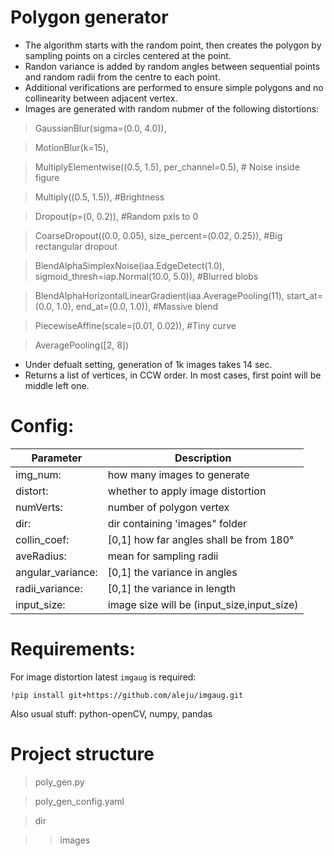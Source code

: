# Polygon generator

* The algorithm starts with the random point, then creates the polygon by sampling points on a circles centered at the point.
* Randon variance is added by random angles between sequential points and random radii from the centre to each point.
* Additional verifications are performed to ensure simple polygons and no collinearity between adjacent vertex.
* Images are generated with random nubmer of the following distortions:

> GaussianBlur(sigma=(0.0, 4.0)),

> MotionBlur(k=15),

> MultiplyElementwise((0.5, 1.5), per_channel=0.5), # Noise inside figure

> Multiply((0.5, 1.5)), #Brightness

> Dropout(p=(0, 0.2)), #Random pxls to 0

> CoarseDropout((0.0, 0.05), size_percent=(0.02, 0.25)), #Big rectangular dropout

> BlendAlphaSimplexNoise(iaa.EdgeDetect(1.0), sigmoid_thresh=iap.Normal(10.0, 5.0)), #Blurred blobs

> BlendAlphaHorizontalLinearGradient(iaa.AveragePooling(11), start_at=(0.0, 1.0), end_at=(0.0, 1.0)), #Massive blend

> PiecewiseAffine(scale=(0.01, 0.02)), #Tiny curve

> AveragePooling([2, 8])

* Under defualt setting, generation of 1k images takes 14 sec.
* Returns a list of vertices, in CCW order. In most cases, first point will be middle left one.

# Config:

|Parameter | Description|
|---------------------|-------------------------------------------|
|img_num: | how many images to generate|
| distort:  | whether to apply image distortion|
| numVerts:  | number of polygon vertex|
| dir:       | dir containing 'images" folder|
| collin_coef: | [0,1] how far angles shall be from 180°|
| aveRadius: | mean for sampling radii|
| angular_variance: | [0,1] the variance in angles|
| radii_variance: | [0,1] the variance in length|
| input_size: | image size will be (input_size,input_size)|

# Requirements:

For image distortion latest ```imgaug``` is required:

```!pip install git+https://github.com/aleju/imgaug.git```

Also usual stuff: python-openCV, numpy, pandas

# Project structure

> poly_gen.py

> poly_gen_config.yaml

> dir

>>images

